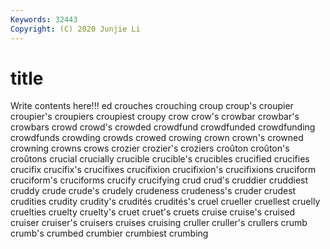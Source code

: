 ```yaml
---
Keywords: 32443
Copyright: (C) 2020 Junjie Li
---
```


# title

Write contents here!!!
ed 
crouches 
crouching 
croup 
croup's
croupier 
croupier's 
croupiers 
croupiest 
croupy 
crow 
crow's 
crowbar 
crowbar's 
crowbars
crowd 
crowd's 
crowded 
crowdfund 
crowdfunded 
crowdfunding 
crowdfunds 
crowding 
crowds 
crowed
crowing 
crown 
crown's 
crowned 
crowning 
crowns 
crows 
crozier 
crozier's 
croziers
croûton 
croûton's 
croûtons 
crucial 
crucially 
crucible 
crucible's 
crucibles 
crucified 
crucifies
crucifix 
crucifix's 
crucifixes 
crucifixion 
crucifixion's 
crucifixions 
cruciform 
cruciform's 
cruciforms 
crucify
crucifying 
crud 
crud's 
cruddier 
cruddiest 
cruddy 
crude 
crude's 
crudely 
crudeness
crudeness's 
cruder 
crudest 
crudities 
crudity 
crudity's 
crudités 
crudités's 
cruel 
crueller
cruellest 
cruelly 
cruelties 
cruelty 
cruelty's 
cruet 
cruet's 
cruets 
cruise 
cruise's
cruised 
cruiser 
cruiser's 
cruisers 
cruises 
cruising 
cruller 
cruller's 
crullers 
crumb
crumb's 
crumbed 
crumbier 
crumbiest 
crumbing 

